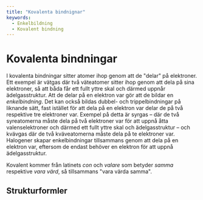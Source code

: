 ```yaml
---
title: "Kovalenta bindnignar"
keywords:
  - Enkelbildning
  - Kovalent bindning
---
```


# Kovalenta bindningar
I kovalenta bindningar sitter atomer ihop genom att de "delar" på elektroner. Ett exempel är vätgas där två väteatomer sitter ihop genom att dela på sina elektroner, så att båda får ett fullt yttre skal och därmed uppnår ädelgasstruktur. Att de delar på en elektron var gör att de bildar en _enkelbindning_. Det kan också bildas dubbel- och trippelbindningar på liknande sätt, fast istället för att dela på en elektron var delar de på två respektive tre elektroner var. Exempel på detta är syrgas – där de två syreatomerna måste dela på två elektroner var för att uppnå åtta valenselektroner och därmed ett fullt yttre skal och ädelgasstruktur – och kvävgas där de två kväveatomerna måste dela på te elektroner var. Halogener skapar enkelbindningar tillsammans genom att dela på en elektron var, eftersom de endast behöver en elektron för att uppnå ädelgasstruktur.

Kovalent kommer från latinets _con_ och _valare_ som betyder _samma_ respektive _vara värd_, så tillsammans "vara värda samma".

## Strukturformler


